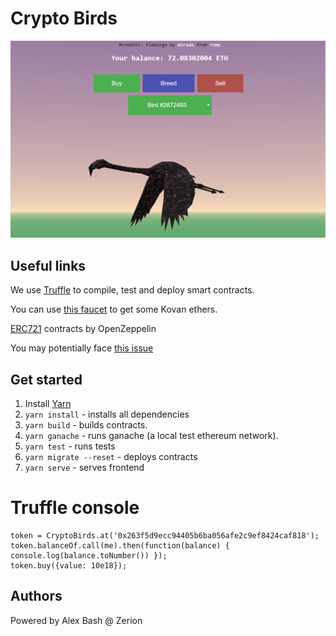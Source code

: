 # Crypto Birds

<img hight="180" width="720" alt="screenshot" src="./assets/screenshot.PNG">

## Useful links

We use [Truffle](http://truffleframework.com/) to compile, test and deploy smart contracts.

You can use [this faucet](https://gitter.im/kovan-testnet/faucet) to get some Kovan ethers.

[ERC721](https://github.com/OpenZeppelin/openzeppelin-solidity/tree/master/contracts/token/ERC721) contracts by OpenZeppelin

You may potentially face [this issue](https://github.com/trufflesuite/truffle/issues/734#issuecomment-358528186)

## Get started
1. Install [Yarn](https://yarnpkg.com/lang/en/docs/install/)
2. `yarn install` - installs all dependencies
3. `yarn build` - builds contracts.
4. `yarn ganache` - runs ganache (a local test ethereum network).
5. `yarn test` - runs tests
6. `yarn migrate --reset` - deploys contracts
7. `yarn serve` - serves frontend

# Truffle console
```
token = CryptoBirds.at('0x263f5d9ecc94405b6ba056afe2c9ef8424caf818');
token.balanceOf.call(me).then(function(balance) { console.log(balance.toNumber()) });
token.buy({value: 10e18});
```

## Authors
Powered by Alex Bash @ Zerion
